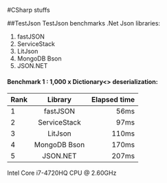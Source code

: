 #CSharp stuffs

##TestJson
TestJson benchmarks .Net Json libraries:  
1. fastJSON  
2. ServiceStack  
3. LitJson  
4. MongoDB Bson  
5. JSON.NET  

#### Benchmark 1 : 1,000 x Dictionary<> deserialization:
| Rank   | Library       | Elapsed time  |
| -------|:-------------:| -------------:|
| 1      | fastJSON      | 56ms |
| 2      | ServiceStack  | 97ms |
| 3      | LitJson       | 110ms |
| 4      | MongoDB Bson  | 170ms |
| 5      | JSON.NET      | 207ms |
Intel Core i7-4720HQ CPU @ 2.60GHz
